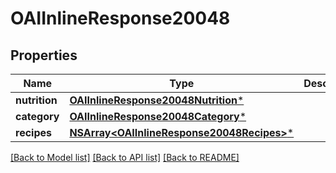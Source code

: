# OAIInlineResponse20048

## Properties
Name | Type | Description | Notes
------------ | ------------- | ------------- | -------------
**nutrition** | [**OAIInlineResponse20048Nutrition***](OAIInlineResponse20048Nutrition.md) |  | 
**category** | [**OAIInlineResponse20048Category***](OAIInlineResponse20048Category.md) |  | 
**recipes** | [**NSArray&lt;OAIInlineResponse20048Recipes&gt;***](OAIInlineResponse20048Recipes.md) |  | 

[[Back to Model list]](../README.md#documentation-for-models) [[Back to API list]](../README.md#documentation-for-api-endpoints) [[Back to README]](../README.md)


